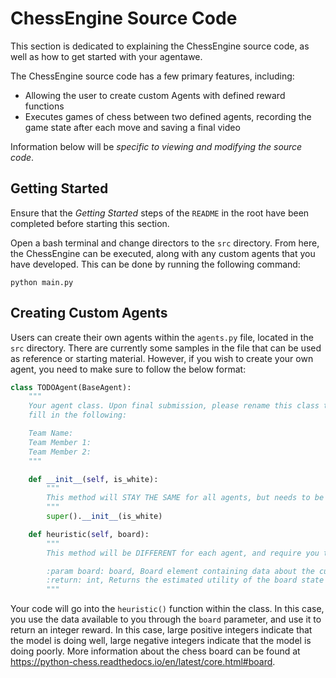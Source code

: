# ChessEngine Source Code

This section is dedicated to explaining the ChessEngine source code, as well as how to get started with your agentawe. 

The ChessEngine source code has a few primary features, including:
- Allowing the user to create custom Agents with defined reward functions
- Executes games of chess between two defined agents, recording the game state after each move and saving a final video

Information below will be *specific to viewing and modifying the source code*.

## Getting Started

Ensure that the *Getting Started* steps of the `README` in the root have been completed before starting this section.

Open a bash terminal and change directors to the `src` directory. From here, the ChessEngine can be executed, along with any custom agents that you have developed. This can be done by running the following command:

```
python main.py
```

## Creating Custom Agents

Users can create their own agents within the `agents.py` file, located in the `src` directory. There are currently some samples in the file that can be used as reference or starting material. However, if you wish to create your own agent, you need to make sure to follow the below format:

```python
class TODOAgent(BaseAgent):
    """
    Your agent class. Upon final submission, please rename this class to {Team Name}Agent.py, and
    fill in the following:

    Team Name:
    Team Member 1:
    Team Member 2:
    """

    def __init__(self, is_white):
        """
        This method will STAY THE SAME for all agents, but needs to be pasted into each at the beginning
        """
        super().__init__(is_white)

    def heuristic(self, board):
        """
        This method will be DIFFERENT for each agent, and require you to return an integer based on information you pull from the board object.

        :param board: board, Board element containing data about the current game state
        :return: int, Returns the estimated utility of the board state 
        """
```

Your code will go into the `heuristic()` function within the class. In this case, you use the data available to you through the `board` parameter, and use it to return an integer reward. In this case, large positive integers indicate that the model is doing well, large negative integers indicate that the model is doing poorly. More information about the chess board can be found at https://python-chess.readthedocs.io/en/latest/core.html#board.
